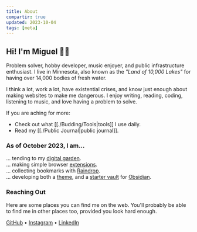 ```yaml
---
title: About
compartir: true
updated: 2023-10-04
tags: [meta]
---
```

## Hi! I'm Miguel 👋🏼

Problem solver, hobby developer, music enjoyer, and public infrastructure enthusiast. I live in Minnesota, also known as the _"Land of 10,000 Lakes"_ for having over 14,000 bodies of fresh water.

I think a lot, work a lot, have existential crises, and know just enough about making websites to make me dangerous. I enjoy writing, reading, coding, listening to music, and love having a problem to solve.

If you are aching for more:

* Check out what [[./Budding/Tools|tools]] I use daily.
* Read my [[./Public Journal|public journal]].

### As of October 2023, I am…

… tending to my [digital garden](https://forgetfulnotes.com/).  
… making simple browser [extensions](https://addons.mozilla.org/en-US/firefox/user/17772574/).  
… collecting bookmarks with [Raindrop](https://raindrop.io/SemanticData).  
… developing both a [theme](https://github.com/semanticdata/obsidian-sample-theme), and a [starter vault](https://github.com/semanticdata/obsidian-starter-vault) for [Obsidian](https://obsidian.md/).  

### Reaching Out

Here are some places you can find me on the web. You'll probably be able to find me in other places too, provided you look hard enough.

[GitHub](https://github.com/semanticdata) • [Instagram](https://instagram.com/miguelapv) • [LinkedIn](https://www.linkedin.com/in/miguelpimentel29/)

